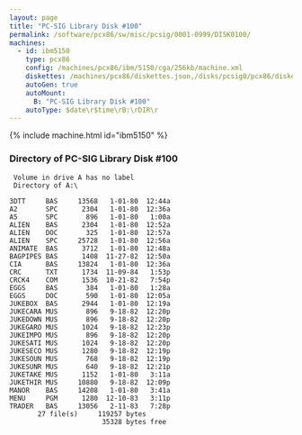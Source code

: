 ```yaml
---
layout: page
title: "PC-SIG Library Disk #100"
permalink: /software/pcx86/sw/misc/pcsig/0001-0999/DISK0100/
machines:
  - id: ibm5150
    type: pcx86
    config: /machines/pcx86/ibm/5150/cga/256kb/machine.xml
    diskettes: /machines/pcx86/diskettes.json,/disks/pcsig0/pcx86/diskettes.json
    autoGen: true
    autoMount:
      B: "PC-SIG Library Disk #100"
    autoType: $date\r$time\rB:\rDIR\r
---
```


{% include machine.html id="ibm5150" %}

### Directory of PC-SIG Library Disk #100

     Volume in drive A has no label
     Directory of A:\

    3DTT     BAS     13568   1-01-80  12:44a
    A2       SPC      2304   1-01-80  12:36a
    A5       SPC       896   1-01-80   1:00a
    ALIEN    BAS      2304   1-01-80  12:52a
    ALIEN    DOC       325   1-01-80  12:57a
    ALIEN    SPC     25728   1-01-80  12:56a
    ANIMATE  BAS      3712   1-01-80  12:48a
    BAGPIPES BAS      1408  11-27-82  12:50a
    CIA      BAS     13824   1-01-80  12:36a
    CRC      TXT      1734  11-09-84   1:53p
    CRCK4    COM      1536  10-21-82   7:54p
    EGGS     BAS       384   1-01-80   1:28a
    EGGS     DOC       590   1-01-80  12:05a
    JUKEBOX  BAS      2944   1-01-80  12:19a
    JUKECARA MUS       896   9-18-82  12:20p
    JUKEDOWN MUS       896   9-18-82  12:20p
    JUKEGARO MUS      1024   9-18-82  12:23p
    JUKEIMPO MUS       896   9-18-82  12:20p
    JUKESATI MUS      1024   9-18-82  12:20p
    JUKESECO MUS      1280   9-18-82  12:19p
    JUKESOUN MUS       768   9-18-82  12:19p
    JUKESUNR MUS       640   9-18-82  12:21p
    JUKETAKE MUS      1152   1-01-80   3:11a
    JUKETHIR MUS     10880   9-18-82  12:09p
    MANOR    BAS     14208   1-01-80   3:41a
    MENU     PGM      1280  12-10-83   3:11p
    TRADER   BAS     13056   2-11-83   7:28p
           27 file(s)     119257 bytes
                           35328 bytes free
